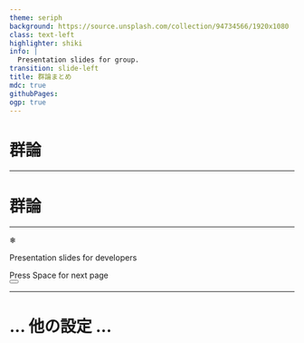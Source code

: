 ```yaml
---
theme: seriph
background: https://source.unsplash.com/collection/94734566/1920x1080
class: text-left
highlighter: shiki
info: |
  Presentation slides for group.
transition: slide-left
title: 群論まとめ
mdc: true
githubPages:
ogp: true
---
```


# 群論

---

# 群論

---

<RandomFalls
:speed="100"
:max="150"
:interval="600"
class="text-2xl opacity-50">❄</RandomFalls>

Presentation slides for developers

<div class="pt-12">
  <span @click="$slidev.nav.next" class="px-2 py-1 rounded cursor-pointer" hover="bg-white bg-opacity-10">
    Press Space for next page <carbon:arrow-right class="inline"/>
  </span>
</div>

<div class="abs-br m-6 flex gap-2">
  <button @click="$slidev.nav.openInEditor()" title="Open in Editor" class="text-xl slidev-icon-btn opacity-50 !border-none !hover:text-white">
    <carbon:edit />
  </button>
  <a href="https://github.com/slidevjs/slidev" target="_blank" alt="GitHub" title="Open in GitHub"
    class="text-xl slidev-icon-btn opacity-50 !border-none !hover:text-white">
    <carbon-logo-github />
  </a>
</div>

---

# ... 他の設定 ...
